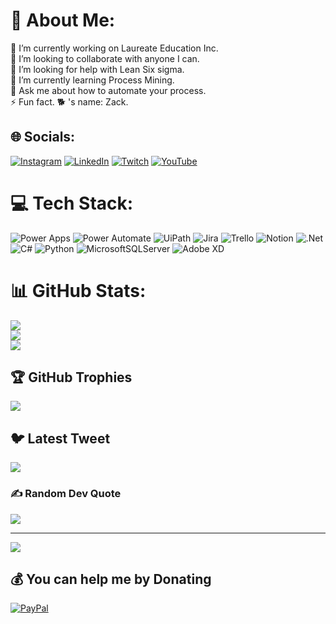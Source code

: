 # 💫 About Me:
🔭 I’m currently working on Laureate Education Inc.<br>👯 I’m looking to collaborate with anyone I can.<br>🤝 I’m looking for help with Lean Six sigma.<br>🌱 I’m currently learning Process Mining.<br>💬 Ask me about how to automate your process.<br>⚡ Fun fact. 🐕 's name: Zack.


## 🌐 Socials:
[![Instagram](https://img.shields.io/badge/Instagram-%23E4405F.svg?logo=Instagram&logoColor=white)](https://instagram.com/armandolinaress) [![LinkedIn](https://img.shields.io/badge/LinkedIn-%230077B5.svg?logo=linkedin&logoColor=white)](https://linkedin.com/in/armandosotolinares) [![Twitch](https://img.shields.io/badge/Twitch-%239146FF.svg?logo=Twitch&logoColor=white)](https://twitch.tv/armandolinaress) [![YouTube](https://img.shields.io/badge/YouTube-%23FF0000.svg?logo=YouTube&logoColor=white)](https://youtube.com/@armandosototv) 

# 💻 Tech Stack:
![Power Apps](https://img.shields.io/badge/-Power%20Apps-742774?style=for-the-badge&logo=Power%20Apps) ![Power Automate](https://img.shields.io/badge/-Power%20Automate-0066FF?style=for-the-badge&logo=Power%20Automate) ![UiPath](https://img.shields.io/badge/-UiPath-EF5734?style=for-the-badge&logo=Robot%20Framework)
 ![Jira](https://img.shields.io/badge/jira-%230A0FFF.svg?style=for-the-badge&logo=jira&logoColor=white) ![Trello](https://img.shields.io/badge/Trello-%23026AA7.svg?style=for-the-badge&logo=Trello&logoColor=white) ![Notion](https://img.shields.io/badge/Notion-%23000000.svg?style=for-the-badge&logo=notion&logoColor=white) ![.Net](https://img.shields.io/badge/.NET-5C2D91?style=for-the-badge&logo=.net&logoColor=white) ![C#](https://img.shields.io/badge/c%23-%23239120.svg?style=for-the-badge&logo=c-sharp&logoColor=white) ![Python](https://img.shields.io/badge/python-3670A0?style=for-the-badge&logo=python&logoColor=ffdd54) ![MicrosoftSQLServer](https://img.shields.io/badge/Microsoft%20SQL%20Sever-CC2927?style=for-the-badge&logo=microsoft%20sql%20server&logoColor=white) ![Adobe XD](https://img.shields.io/badge/Adobe%20XD-470137?style=for-the-badge&logo=Adobe%20XD&logoColor=#FF61F6)
# 📊 GitHub Stats:
![](https://github-readme-stats.vercel.app/api?username=armandolinaress&theme=dark&hide_border=false&include_all_commits=false&count_private=false)<br/>
![](https://github-readme-streak-stats.herokuapp.com/?user=armandolinaress&theme=dark&hide_border=false)<br/>
![](https://github-readme-stats.vercel.app/api/top-langs/?username=armandolinaress&theme=dark&hide_border=false&include_all_commits=false&count_private=false&layout=compact)

## 🏆 GitHub Trophies
![](https://github-profile-trophy.vercel.app/?username=armandolinaress&theme=radical&no-frame=false&no-bg=true&margin-w=4)

## 🐦 Latest Tweet
[![](https://gtce.itsvg.in/api?username=armandolinaress)](https://github.com/VishwaGauravIn/github-twitter-card-embed)

### ✍️ Random Dev Quote
![](https://quotes-github-readme.vercel.app/api?type=horizontal&theme=radical)

---
[![](https://visitcount.itsvg.in/api?id=armandolinaress&icon=2&color=0)](https://visitcount.itsvg.in)

  ## 💰 You can help me by Donating
  [![PayPal](https://img.shields.io/badge/PayPal-00457C?style=for-the-badge&logo=paypal&logoColor=white)](https://paypal.me/armandolinaress) 

  
<!-- Proudly created with GPRM ( https://gprm.itsvg.in ) -->
